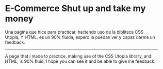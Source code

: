 # E-Commerce Shut up and take my money

Una pagina que hice para practicar, haciendo uso de la bibliteca CSS Utopia, Y HTML, es un 90% fluida, espero la puedan ver y capaz darme un feedback.

---

A page that I made to practice, making use of the CSS Utopia library, and HTML, is 90% fluid, I hope you can see it and be able to give me feedback.